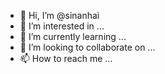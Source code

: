- 👋 Hi, I’m @sinanhai
- 👀 I’m interested in ...
- 🌱 I’m currently learning ...
- 💞️ I’m looking to collaborate on ...
- 📫 How to reach me ...

<!---
sinanhai/sinanhai is a ✨ special ✨ repository because its `README.md` (this file) appears on your GitHub profile.
You can click the Preview link to take a look at your changes.
--->
